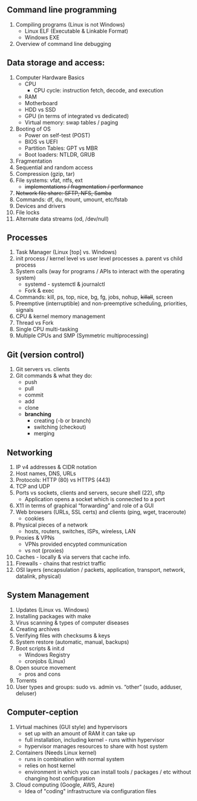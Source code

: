 ## Command line programming

1. Compiling programs (Linux is not Windows)
   - Linux ELF (Executable & Linkable Format)
   - Windows EXE
2. Overview of command line debugging

## Data storage and access:

1. Computer Hardware Basics
   - CPU
     - CPU cycle: instruction fetch, decode, and execution
   - RAM
   - Motherboard
   - HDD vs SSD
   - GPU (in terms of integrated vs dedicated)
   - Virtual memory: swap tables / paging
2. Booting of OS
   - Power on self-test (POST)
   - BIOS vs UEFI
   - Partition Tables: GPT vs MBR
   - Boot loaders: NTLDR, GRUB
3. Fragmentation
4. Sequential and random access
5. Compression (gzip, tar)
6. File systems: vfat, ntfs, ext
   - ~~implementations / fragmentation / performance~~
7. ~~Network file share: SFTP, NFS, Samba~~
8. Commands: df, du, mount, umount, etc/fstab
9. Devices and drivers
10. File locks
11. Alternate data streams (od, /dev/null)

## Processes

1. Task Manager (Linux [top] vs. Windows)
2. init process / kernel level vs user level processes
   a. parent vs child process
3. System calls (way for programs / APIs to interact with the operating system)
   - systemd - systemctl & journalctl
   - Fork & exec
4. Commands: kill, ps, top, nice, bg, fg, jobs, nohup, ~~killall~~, screen
5. Preemptive (interruptible) and non-preemptive scheduling, priorities, signals
6. CPU & kernel memory management
7. Thread vs Fork
8. Single CPU multi-tasking
9. Multiple CPUs and SMP (Symmetric multiprocessing)

## Git (version control)

1. Git servers vs. clients
2. Git commands & what they do:
   - push
   - pull
   - commit
   - add
   - clone
   - **branching**
     - creating (-b or branch)
     - switching (checkout)
     - merging

## Networking

1. IP v4 addresses & CIDR notation
2. Host names, DNS, URLs
3. Protocols: HTTP (80) vs HTTPS (443)
4. TCP and UDP
5. Ports vs sockets, clients and servers, secure shell (22), sftp
   - Application opens a socket which is connected to a port
6. X11 in terms of graphical “forwarding” and role of a GUI
7. Web browsers (URLs, SSL certs) and clients (ping, wget, traceroute)
   - cookies
8. Physical pieces of a network
   - hosts, routers, switches, ISPs, wireless, LAN
9. Proxies & VPNs
   - VPNs provided encypted communication
   - vs not (proxies)
10. Caches - locally & via servers that cache info.
11. Firewalls - chains that restrict traffic
12. OSI layers (encapsulation / packets, application, transport, network, datalink, physical)

## System Management

1. Updates (Linux vs. Windows)
2. Installing packages with make
3. Virus scanning & types of computer diseases
4. Creating archives
5. Verifying files with checksums & keys
6. System restore (automatic, manual, backups)
7. Boot scripts & init.d
   - Windows Registry
   - cronjobs (Linux)
8. Open source movement
   - pros and cons
9. Torrents
10. User types and groups: sudo vs. admin vs. “other” (sudo, adduser, deluser)


## Computer-ception

1. Virtual machines (GUI style) and hypervisors
   - set up with an amount of RAM it can take up
   - full installation, including kernel - runs within hypervisor
   - hypervisor manages resources to share with host system
2. Containers (Needs Linux kernel)
   - runs in combination with normal system
   - relies on host kernel
   - environment in which you can install tools / packages / etc without changing host configuration
3. Cloud computing (Google, AWS, Azure)
   - Idea of "coding" infrastructure via configuration files